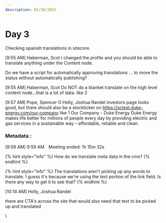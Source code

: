 ```yaml
---
description: 01/26/2022
---
```


# Day 3

Checking spanish translations in sitecore.&#x20;







\[9:55 AM] Haberman, Scot I changed the profile and you should be able to translate anything under the Content node.

Do we have a script for automatically approving translations ... to move the status without automatically publishing?

\[9:55 AM] Haberman, Scot Do NOT do a blanket translate on the high level content node...that is a lot of data. like 2



\[9:57 AM] Pope, Spencer O Holly, Joshua Randel investors page looks good, but there should also be a stockticker on https://sctest.duke-energy.com/our-company like 1 Our Company - Duke Energy Duke Energy makes life better for millions of people every day by providing electric and gas services in a sustainable way – affordable, reliable and clean.

### Metadata :&#x20;

\[9:59 AM] 9:59 AM Meeting ended: 1h 15m 32s

{% hint style="info" %}
How do we translate meta data in the cms?
{% endhint %}

{% hint style="info" %}
The translations aren't picking up any words to translate. I guess it's because we're using the text portion of the link field. Is there any way to get it to see that?
{% endhint %}

\[10:14 AM] Holly, Joshua Randel

there are CTA's across the site that would also need that text to be picked up and translated

\
